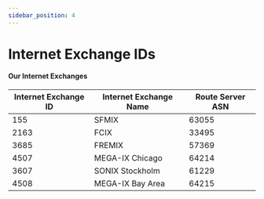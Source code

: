```yaml
---
sidebar_position: 4
---
```


# Internet Exchange IDs

#### Our Internet Exchanges

| Internet Exchange ID | Internet Exchange Name | Route Server ASN |
|----------------------|------------------------| -----------------|
| 155                  | SFMIX                  | 63055            |
| 2163                 | FCIX                   | 33495            |
| 3685                 | FREMIX                 | 57369            |
| 4507                 | MEGA-IX Chicago        | 64214            |
| 3607                 | SONIX Stockholm        | 61229            |
| 4508                 | MEGA-IX Bay Area       | 64215            |